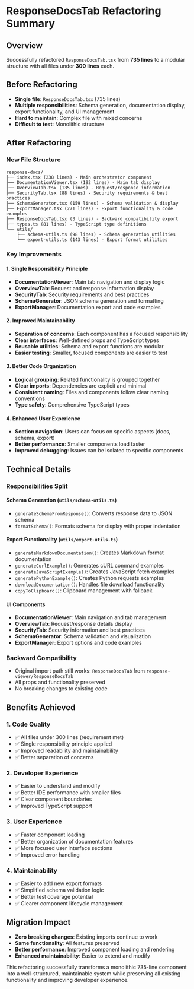 # ResponseDocsTab Refactoring Summary

## Overview
Successfully refactored `ResponseDocsTab.tsx` from **735 lines** to a modular structure with all files under **300 lines** each.

## Before Refactoring
- **Single file**: `ResponseDocsTab.tsx` (735 lines)
- **Multiple responsibilities**: Schema generation, documentation display, export functionality, and UI management
- **Hard to maintain**: Complex file with mixed concerns
- **Difficult to test**: Monolithic structure

## After Refactoring
### New File Structure
```
response-docs/
├── index.tsx (238 lines) - Main orchestrator component
├── DocumentationViewer.tsx (192 lines) - Main tab display
├── OverviewTab.tsx (135 lines) - Request/response information
├── SecurityTab.tsx (88 lines) - Security requirements & best practices
├── SchemaGenerator.tsx (159 lines) - Schema validation & display
├── ExportManager.tsx (271 lines) - Export functionality & code examples
├── ResponseDocsTab.tsx (3 lines) - Backward compatibility export
├── types.ts (81 lines) - TypeScript type definitions
└── utils/
    ├── schema-utils.ts (98 lines) - Schema generation utilities
    └── export-utils.ts (143 lines) - Export format utilities
```

### Key Improvements

#### 1. **Single Responsibility Principle**
- **DocumentationViewer**: Main tab navigation and display logic
- **OverviewTab**: Request and response information display
- **SecurityTab**: Security requirements and best practices
- **SchemaGenerator**: JSON schema generation and formatting
- **ExportManager**: Documentation export and code examples

#### 2. **Improved Maintainability**
- **Separation of concerns**: Each component has a focused responsibility
- **Clear interfaces**: Well-defined props and TypeScript types
- **Reusable utilities**: Schema and export functions are modular
- **Easier testing**: Smaller, focused components are easier to test

#### 3. **Better Code Organization**
- **Logical grouping**: Related functionality is grouped together
- **Clear imports**: Dependencies are explicit and minimal
- **Consistent naming**: Files and components follow clear naming conventions
- **Type safety**: Comprehensive TypeScript types

#### 4. **Enhanced User Experience**
- **Section navigation**: Users can focus on specific aspects (docs, schema, export)
- **Better performance**: Smaller components load faster
- **Improved debugging**: Issues can be isolated to specific components

## Technical Details

### Responsibilities Split

#### Schema Generation (`utils/schema-utils.ts`)
- `generateSchemaFromResponse()`: Converts response data to JSON schema
- `formatSchema()`: Formats schema for display with proper indentation

#### Export Functionality (`utils/export-utils.ts`)
- `generateMarkdownDocumentation()`: Creates Markdown format documentation
- `generateCurlExample()`: Generates cURL command examples
- `generateJavaScriptExample()`: Creates JavaScript fetch examples
- `generatePythonExample()`: Creates Python requests examples
- `downloadDocumentation()`: Handles file download functionality
- `copyToClipboard()`: Clipboard management with fallback

#### UI Components
- **DocumentationViewer**: Main navigation and tab management
- **OverviewTab**: Request/response details display
- **SecurityTab**: Security information and best practices
- **SchemaGenerator**: Schema validation and visualization
- **ExportManager**: Export options and code examples

### Backward Compatibility
- Original import path still works: `ResponseDocsTab` from `response-viewer/ResponseDocsTab`
- All props and functionality preserved
- No breaking changes to existing code

## Benefits Achieved

### 1. **Code Quality**
- ✅ All files under 300 lines (requirement met)
- ✅ Single responsibility principle applied
- ✅ Improved readability and maintainability
- ✅ Better separation of concerns

### 2. **Developer Experience**
- ✅ Easier to understand and modify
- ✅ Better IDE performance with smaller files
- ✅ Clear component boundaries
- ✅ Improved TypeScript support

### 3. **User Experience**
- ✅ Faster component loading
- ✅ Better organization of documentation features
- ✅ More focused user interface sections
- ✅ Improved error handling

### 4. **Maintainability**
- ✅ Easier to add new export formats
- ✅ Simplified schema validation logic
- ✅ Better test coverage potential
- ✅ Clearer component lifecycle management

## Migration Impact
- **Zero breaking changes**: Existing imports continue to work
- **Same functionality**: All features preserved
- **Better performance**: Improved component loading and rendering
- **Enhanced maintainability**: Easier to extend and modify

This refactoring successfully transforms a monolithic 735-line component into a well-structured, maintainable system while preserving all existing functionality and improving developer experience.
